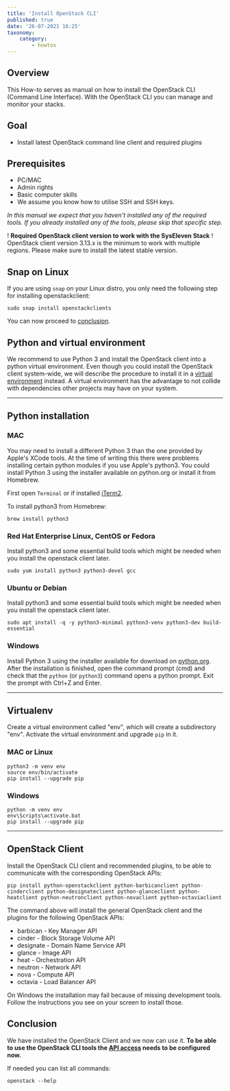 ```yaml
---
title: 'Install OpenStack CLI'
published: true
date: '26-07-2021 16:25'
taxonomy:
    category:
        - howtos
---
```


## Overview

This How-to serves as manual on how to install the OpenStack CLI (Command Line Interface). With the OpenStack CLI you can manage and monitor your stacks.

## Goal

* Install latest OpenStack command line client and required plugins

## Prerequisites

* PC/MAC
* Admin rights
* Basic computer skills
* We assume you know how to utilise SSH and SSH keys.

*In this manual we expect that you haven't installed any of the required tools.
If you already installed any of the tools, please skip that specific step.*

! **Required OpenStack client version to work with the SysEleven Stack**
! OpenStack client version 3.13.x is the minimum to work with multiple regions. Please make sure to install the latest stable version.

## Snap on Linux

If you are using `snap` on your Linux distro, you only need the following step for installing openstackclient:


```shell
sudo snap install openstackclients
```

You can now proceed to [conclusion](#conclusion).

## Python and virtual environment

We recommend to use Python 3 and install the OpenStack client into a python virtual environment.
Even though you could install the OpenStack client system-wide, we will describe the procedure to install it in a [virtual environment](https://docs.python.org/3/tutorial/venv.html) instead. A virtual environment has the advantage to not collide with dependencies other projects may have on your system.

---

## Python installation

### MAC

You may need to install a different Python 3 than the one provided by Apple's XCode tools. At the time of writing this there were problems installing certain python modules if you use Apple's python3. You could install Python 3 using the installer available on python.org or install it from Homebrew.

First open `Terminal` or if installed [iTerm2](https://www.iterm2.com/).

To install python3 from Homebrew:

```shell
brew install python3
```

### Red Hat Enterprise Linux, CentOS or Fedora

Install python3 and some essential build tools which might be needed when you install the openstack client later.

```shell
sudo yum install python3 python3-devel gcc
```

### Ubuntu or Debian

Install python3 and some essential build tools which might be needed when you install the openstack client later.

```shell
sudo apt install -q -y python3-minimal python3-venv python3-dev build-essential
```

### Windows

Install Python 3 using the installer available for download on [python.org](https://www.python.org/downloads/).
After the installation is finished, open the command prompt (cmd) and check that the `python` (or `python3`) command opens a python prompt. Exit the prompt with Ctrl+Z and Enter.

---

## Virtualenv

Create a virtual environment called "env", which will create a subdirectory "env". Activate the virtual environment and upgrade `pip` in it.

### MAC or Linux

```shell
python3 -m venv env
source env/bin/activate
pip install --upgrade pip
```

### Windows

```batch
python -m venv env
env\Scripts\activate.bat
pip install --upgrade pip
```

---

## OpenStack Client

Install the OpenStack CLI client and recommended plugins, to be able to communicate with the corresponding OpenStack APIs:

```shell
pip install python-openstackclient python-barbicanclient python-cinderclient python-designateclient python-glanceclient python-heatclient python-neutronclient python-novaclient python-octaviaclient
```

The command above will install the general OpenStack client and the plugins for the following OpenStack APIs:

* barbican - Key Manager API
* cinder - Block Storage Volume API
* designate - Domain Name Service API
* glance - Image API
* heat - Orchestration API
* neutron - Network API
* nova - Compute API
* octavia - Load Balancer API

On Windows the installation may fail because of missing development tools. Follow the instructions you see on your screen to install those.

## Conclusion

We have installed the OpenStack Client and we now can use it.
**To be able to use the OpenStack CLI tools the [API access](../../02.Tutorials/02.api-access/docs.en.md) needs to be configured now.**

If needed you can list all commands:

```shell
openstack --help
```
